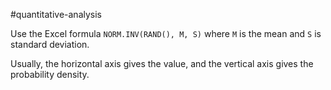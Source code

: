 
#quantitative-analysis 

Use the Excel formula `NORM.INV(RAND(), M, S)` where `M` is the mean and `S` is standard deviation.

Usually, the horizontal axis gives the value, and the vertical axis gives the probability density.
